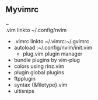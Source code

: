 ## Myvimrc

~                                            
.vim               linkto ~/.config/nvim     
  - .vimrc         linkto ~/.vimrc:~/.gvimrc 
  - autoload         :~/.config/nvim/init.vim
    - plug.vim     plugin manager            
  - bundle         plugins by vim-plug       
  - colors         using rinz.vim            
  - plugin         global plugins            
  - ftpplugin                                
  - syntax          {&filetype}.vim          
  - ultisnips                                

